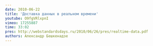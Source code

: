 ```yaml
---
date: 2010-06-22
title: 'Доставка данных в реальном времени'
youtube: O9fgVRlxpnI
vimeo: 17255887
time: 33:02
pres: http://webstandardsdays.ru/2010/06/26/pres/realtime-data.pdf
authors: Александр Бешкенадзе
---
```

